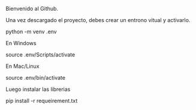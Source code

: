 Bienvenido al Github.

Una vez descargado el proyecto, debes crear un entrono vitual y activarlo.

   python -m venv .env

En Windows 

   source .env/Scripts/activate

En Mac/Linux

   source .env/bin/activate

Luego instalar las librerias

   pip install -r requeirement.txt
